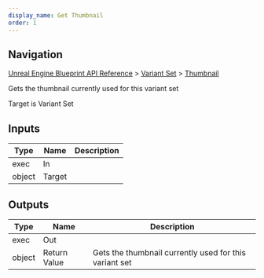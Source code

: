 ```yaml
---
display_name: Get Thumbnail
order: 1
---
```

## Navigation

[Unreal Engine Blueprint API Reference](https://dev.epicgames.com/documentation/en-us/unreal-engine/BlueprintAPI) > [Variant Set](https://dev.epicgames.com/documentation/en-us/unreal-engine/BlueprintAPI/VariantSet) > [Thumbnail](https://dev.epicgames.com/documentation/en-us/unreal-engine/BlueprintAPI/VariantSet/Thumbnail)

Gets the thumbnail currently used for this variant set

Target is Variant Set

## Inputs

| Type | Name | Description |
| --- | --- | --- |
| exec | In |  |
| object | Target |  |

## Outputs

| Type | Name | Description |
| --- | --- | --- |
| exec | Out |  |
| object | Return Value | Gets the thumbnail currently used for this variant set |
